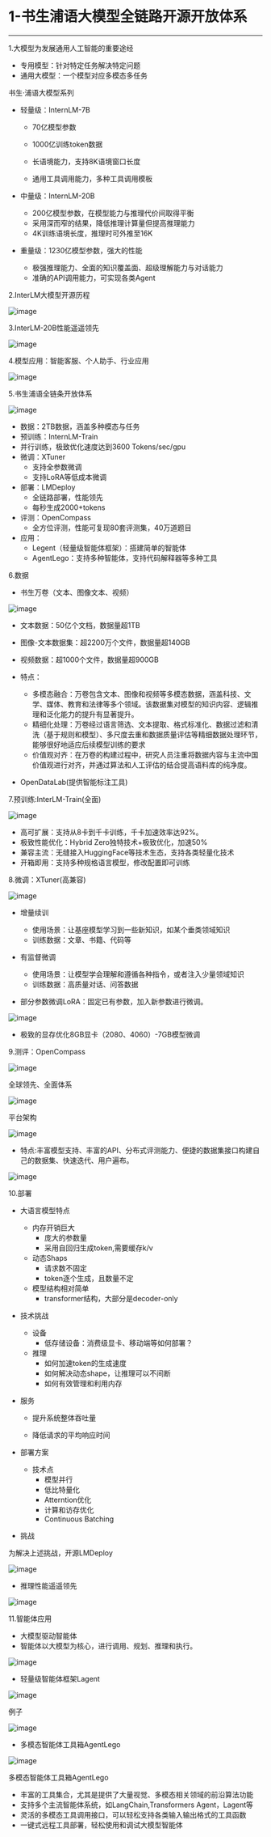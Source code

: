 # 1-书生浦语大模型全链路开源开放体系

---

 1.大模型为发展通用人工智能的重要途经

- 专用模型：针对特定任务解决特定问题
- 通用大模型：一个模型对应多模态多任务

书生·浦语大模型系列

- 轻量级：InternLM-7B

  - 70亿模型参数

  - 1000亿训练token数据

  - 长语境能力，支持8K语境窗口长度

  - 通用工具调用能力，多种工具调用模板

- 中量级：InternLM-20B
  - 200亿模型参数，在模型能力与推理代价间取得平衡    
  - 采用深而窄的结果，降低推理计算量但提高推理能力
  - 4K训练语境长度，推理时可外推至16K
- 重量级：1230亿模型参数，强大的性能
    - 极强推理能力、全面的知识覆盖面、超级理解能力与对话能力
    - 准确的API调用能力，可实现各类Agent

2.InterLM大模型开源历程

![image](https://github.com/isLinXu/llm-notes/assets/59380685/a37610b9-7b69-4fc7-ac57-1f633cd6d672)


3.InterLM-20B性能遥遥领先

![image](https://github.com/isLinXu/llm-notes/assets/59380685/6963efd4-b744-41d3-9c3e-f3582162e90a)


4.模型应用：智能客服、个人助手、行业应用

![image](https://github.com/isLinXu/llm-notes/assets/59380685/35c8e8ed-7942-4e9c-85ec-2becf1463e38)


5.书生浦语全链条开放体系

![image](https://github.com/isLinXu/llm-notes/assets/59380685/783f2942-5ca2-4550-b5f2-60ef4f1b90d5)

- 数据：2TB数据，涵盖多种模态与任务
- 预训练：InternLM-Train
- 并行训练，极致优化速度达到3600 Tokens/sec/gpu
- 微调：XTuner
  - 支持全参数微调
  - 支持LoRA等低成本微调
- 部署：LMDeploy
  - 全链路部署，性能领先
  - 每秒生成2000+tokens     
- 评测：OpenCompass
  - 全方位评测，性能可复现80套评测集，40万道题目
- 应用：
  - Legent（轻量级智能体框架）：搭建简单的智能体
  - AgentLego：支持多种智能体，支持代码解释器等多种工具

6.数据

- 书生万卷（文本、图像文本、视频）

![image](https://github.com/isLinXu/llm-notes/assets/59380685/930e7b51-1ed3-4caf-ad97-0401b953a5c9)

- 文本数据：50亿个文档，数据量超1TB
- 图像-文本数据集：超2200万个文件，数据量超140GB
- 视频数据：超1000个文件，数据量超900GB
- 特点：
  - 多模态融合：万卷包含文本、图像和视频等多模态数据，涵盖科技、文学、媒体、教育和法律等多个领域。该数据集对模型的知识内容、逻辑推理和泛化能力的提升有显著提升。
  - 精细化处理：万卷经过语言筛选、文本提取、格式标准化、数据过滤和清洗（基于规则和模型）、多尺度去重和数据质量评估等精细数据处理环节，能够很好地适应后续模型训练的要求
  - 价值观对齐：在万卷的构建过程中，研究人员注重将数据内容与主流中国价值观进行对齐，并通过算法和人工评估的结合提高语料库的纯净度。

 - OpenDataLab(提供智能标注工具)

7.预训练:InterLM-Train(全面)

![image](https://github.com/isLinXu/llm-notes/assets/59380685/2952175a-5f6b-4022-b175-e48f2cbf9406)

- 高可扩展：支持从8卡到千卡训练，千卡加速效率达92%。
- 极致性能优化：Hybrid Zero独特技术+极致优化，加速50%
- 兼容主流：无缝接入HuggingFace等技术生态，支持各类轻量化技术
- 开箱即用：支持多种规格语言模型，修改配置即可训练

8.微调：XTuner(高兼容)

![image](https://github.com/isLinXu/llm-notes/assets/59380685/473af8fd-a5dc-410e-a0d2-9c6f5e0bfbb6)

- 增量续训
  - 使用场景：让基座模型学习到一些新知识，如某个垂类领域知识
  - 训练数据：文章、书籍、代码等
- 有监督微调
  - 使用场景：让模型学会理解和遵循各种指令，或者注入少量领域知识
  - 训练数据：高质量对话、问答数据

- 部分参数微调LoRA：固定已有参数，加入新参数进行微调。

![image](https://github.com/isLinXu/llm-notes/assets/59380685/2ea5e763-5b1f-4961-be0c-c00d135c65f5)

- 极致的显存优化8GB显卡（2080、4060）-7GB模型微调

9.测评：OpenCompass

![image](https://github.com/isLinXu/llm-notes/assets/59380685/428e7d31-54e8-472d-9da1-341bb8a11f62)


全球领先、全面体系

![image](https://github.com/isLinXu/llm-notes/assets/59380685/eaae2d8e-4487-4e8c-b7ac-99230f1fe681)

平台架构

![image](https://github.com/isLinXu/llm-notes/assets/59380685/bdada714-9907-4080-8250-59b4444dcc63)

- 特点:丰富模型支持、丰富的API、分布式评测能力、便捷的数据集接口构建自己的数据集、快速迭代、用户遍布。

![image](https://github.com/isLinXu/llm-notes/assets/59380685/1ae57f93-9744-4d21-889d-c121c81fcac1)

10.部署

- 大语言模型特点
  - 内存开销巨大
    - 庞大的参数量
    - 采用自回归生成token,需要缓存k/v
  - 动态Shaps
    - 请求数不固定
    - token逐个生成，且数量不定
  - 模型结构相对简单
    - transformer结构，大部分是decoder-only
  
- 技术挑战
  - 设备
    - 低存储设备：消费级显卡、移动端等如何部署？
  - 推理
    - 如何加速token的生成速度
    - 如何解决动态shape，让推理可以不间断
    - 如何有效管理和利用内存     
  
- 服务

  - 提升系统整体吞吐量

  - 降低请求的平均响应时间

- 部署方案
    - 技术点
      - 模型并行
      - 低比特量化
      - Atterntion优化
      - 计算和访存优化
      - Continuous Batching

- 挑战

为解决上述挑战，开源LMDeploy

![image](https://github.com/isLinXu/llm-notes/assets/59380685/5df7709e-eff5-464b-9c90-cafbfef24dc8)

- 推理性能遥遥领先

![image](https://github.com/isLinXu/llm-notes/assets/59380685/b159f4c2-863c-4017-9446-ee478ae16666)


11.智能体应用

- 大模型驱动智能体
- 智能体以大模型为核心，进行调用、规划、推理和执行。

![image](https://github.com/isLinXu/llm-notes/assets/59380685/2bcf1946-5ebe-4004-8645-0027c174ba03)

- 轻量级智能体框架Lagent

![image](https://github.com/isLinXu/llm-notes/assets/59380685/6f88eab9-7105-42a8-b6ae-0624ae309b05)

例子

![image](https://github.com/isLinXu/llm-notes/assets/59380685/108c60c8-1fd2-4337-92aa-dc98c6073ac9)


- 多模态智能体工具箱AgentLego

![image](https://github.com/isLinXu/llm-notes/assets/59380685/fa8ace9f-3614-4eeb-bff1-2e488b1550c1)

多模态智能体工具箱AgentLego

- 丰富的工具集合，尤其是提供了大量视觉、多模态相关领域的前沿算法功能
- 支持多个主流智能体系统，如LangChain,Transformers Agent，Lagent等
- 灵活的多模态工具调用接口，可以轻松支持各类输入输出格式的工具函数
- 一键式远程工具部署，轻松使用和调试大模型智能体
